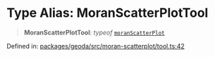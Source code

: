 # Type Alias: MoranScatterPlotTool

> **MoranScatterPlotTool**: *typeof* [`moranScatterPlot`](../variables/moranScatterPlot.md)

Defined in: [packages/geoda/src/moran-scatterplot/tool.ts:42](https://github.com/GeoDaCenter/openassistant/blob/994a31d776db171047aa7cd650eb798b5317f644/packages/geoda/src/moran-scatterplot/tool.ts#L42)
